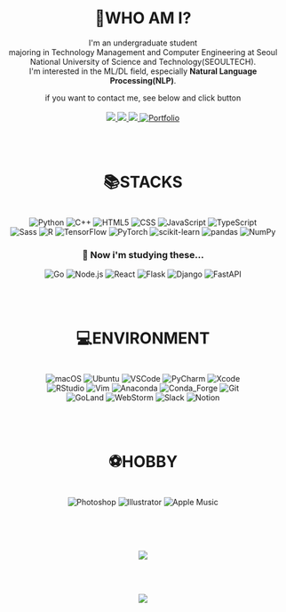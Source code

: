 
<div align = "center">

  # 🙋WHO AM I? 
  
  I'm an undergraduate student <br>
  majoring in Technology Management and Computer Engineering at Seoul National University of Science and Technology(SEOULTECH).<br>
  I'm interested in the ML/DL field, especially **Natural Language Processing(NLP)**. <br>
  
  
  if you want to contact me, see below and click button <br><br>
   <a href="mailto:2bambitious@gmail.com" target="_blank">
   <img src="https://img.shields.io/badge/Gmail-EA4335.svg?style=flat-square&logo=Gmail&logoColor=white"/>
   </a>
   <a href="https://gbdai.tistory.com" target="_blank">
   <img src="https://img.shields.io/badge/Blog-181717.svg?style=flat-square&logo=GitHub&logoColor=white"/>
   </a>
   <a href="https://www.instagram.com/includelifelib" target="_blank">
   <img src="https://img.shields.io/badge/Instagram-E4405F.svg?style=flat-square&logo=Instagram&logoColor=white"/>
   </a>
   <a href="https://pouncing-healer-4e5.notion.site/Sangam-Lee-459bd7d32bdf443489998d5a09d8e310" target="_blank">
   <img alt="Portfolio" src="https://img.shields.io/badge/Portfolio-000000.svg?style=flat-square&logo=Notion&logoColor=white"/>
   </a>
    
   <br><br>

</div>
  

<div align = "center">

  # 📚STACKS

  <br>
  <img alt="Python" src ="https://img.shields.io/badge/Python-3776AB.svg?&style=flat-square&logo=Python&logoColor=white"/>
  <img alt="C++" src="https://img.shields.io/badge/c++-00599C?style=flat-square&logo=c%2B%2B&logoColor=white"/>
  <img alt="HTML5" src ="https://img.shields.io/badge/HTML5-E34F26.svg?&style=flat-square&logo=HTML5&logoColor=white"/>
  <img alt="CSS" src ="https://img.shields.io/badge/CSS-1572B6.svg?&style=flat-square&logo=CSS3&logoColor=white"/>
  <img alt="JavaScript" src ="https://img.shields.io/badge/JavaScript-F7DF1E.svg?&style=flat-square&logo=JavaScript&logoColor=white"/>
  <img alt="TypeScript" src ="https://img.shields.io/badge/TypeScript-3178C6.svg?&style=flat-square&logo=TypeScript&logoColor=white"/>
  <br>
  <img alt="Sass" src ="https://img.shields.io/badge/Sass-CC6699.svg?&style=flat-square&logo=Sass&logoColor=white"/>
  <img alt="R" src ="https://img.shields.io/badge/R-276DC3.svg?&style=flat-square&logo=R&logoColor=white"/>
  <img alt="TensorFlow" src ="https://img.shields.io/badge/TensorFlow-FF6F00.svg?&style=flat-square&logo=TensorFlow&logoColor=white"/>
  <img alt="PyTorch" src ="https://img.shields.io/badge/PyTorch-EE4C2C.svg?&style=flat-square&logo=PyTorch&logoColor=white"/>
  <img alt="scikit-learn" src ="https://img.shields.io/badge/scikit learn-F7931E.svg?&style=flat-square&logo=scikit-learn&logoColor=white"/>
  <img alt="pandas" src ="https://img.shields.io/badge/pandas-150458.svg?&style=flat-square&logo=pandas&logoColor=white"/>
  <img alt="NumPy" src ="https://img.shields.io/badge/NumPy-013243.svg?&style=flat-square&logo=NumPy&logoColor=white"/>
  
  
 
  <br>
  
  ### 🤔 Now i'm studying these...
  
  <img alt="Go" src ="https://img.shields.io/badge/Go-00ADD8.svg?&style=flat-square&logo=Go&logoColor=white"/>
  <img alt="Node.js" src="https://img.shields.io/badge/Node.js-339933?style=flat-square&logo=Node.js&logoColor=white"/>
  <img alt="React" src ="https://img.shields.io/badge/React-61DAFB.svg?&style=flat-square&logo=React&logoColor=white"/>
  <img alt="Flask" src="https://img.shields.io/badge/Flask-000000?style=flat-square&logo=Flask&logoColor=white"/>
  <img alt="Django" src ="https://img.shields.io/badge/Django-092E20.svg?&style=flat-square&logo=Django&logoColor=white"/>
  <img alt="FastAPI" src="https://img.shields.io/badge/FastAPI-009688?style=flat-square&logo=FastAPI&logoColor=white"/>
  
  
  <br><br>
</div>

<div align = "center">

  # 💻ENVIRONMENT
  <br>
  <img alt="macOS" src ="https://img.shields.io/badge/macOS-000000.svg?&style=flat-square&logo=macOS&logoColor=white"/>
  <img alt="Ubuntu" src ="https://img.shields.io/badge/Ubuntu-E95420.svg?&style=flat-square&logo=Ubuntu&logoColor=white"/>
  <img alt="VSCode" src ="https://img.shields.io/badge/VSCode-007ACC.svg?&style=flat-square&logo=Visual Studio Code&logoColor=white"/>
  <img alt="PyCharm" src ="https://img.shields.io/badge/PyCharm-000000.svg?&style=flat-square&logo=PyCharm&logoColor=white"/>
  <img alt="Xcode" src ="https://img.shields.io/badge/Xcode-147EFB.svg?&style=flat-square&logo=Xcode&logoColor=white"/>
  <br>
  <img alt="RStudio" src ="https://img.shields.io/badge/RStudio-75AADB.svg?&style=flat-square&logo=RStudio&logoColor=white"/>
  <img alt="Vim" src ="https://img.shields.io/badge/Vim-019733.svg?&style=flat-square&logo=Vim&logoColor=white"/>
  <img alt="Anaconda" src ="https://img.shields.io/badge/Anaconda-44A833.svg?&style=flat-square&logo=Anaconda&logoColor=white"/>
  <img alt="Conda_Forge" src ="https://img.shields.io/badge/Conda_Forge-000000.svg?&style=flat-square&logo=Conda-Forge&logoColor=white"/>
  <img alt="Git" src ="https://img.shields.io/badge/Git-F05032.svg?&style=flat-square&logo=Git&logoColor=white"/>
  <br>
  <img alt="GoLand" src ="https://img.shields.io/badge/GoLand-000000.svg?&style=flat-square&logo=GoLand&logoColor=white"/>
  <img alt="WebStorm" src ="https://img.shields.io/badge/WebStorm-000000.svg?&style=flat-square&logo=WebStorm&logoColor=white"/>
  <img alt="Slack" src ="https://img.shields.io/badge/Slack-4A154B.svg?&style=flat-square&logo=Slack&logoColor=white"/>
  <img alt="Notion" src ="https://img.shields.io/badge/Notion-000000.svg?&style=flat-square&logo=Notion&logoColor=white"/>

  <br><br>
  
</div>


<div align = "center">

  # ⚽HOBBY
  <br>
  <img alt="Photoshop" src ="https://img.shields.io/badge/Photoshop-31A8FF.svg?&style=flat-square&logo=Adobe Photoshop&logoColor=white"/>
  <img alt="Illustrator" src ="https://img.shields.io/badge/Illustrator-FF9A00.svg?&style=flat-square&logo=Adobe Illustrator&logoColor=white"/>
  <img alt="Apple Music" src ="https://img.shields.io/badge/Apple Music-000000.svg?&style=flat-square&logo=Apple Music&logoColor=white"/>
  <br><br>
</div>

<br><br>
 
<div align = "center">
  <a href="https://github.com/anuraghazra/github-readme-stats">
    <img align="center" src="https://github-readme-stats.vercel.app/api/top-langs?username=augustinLib&hide=html&layout=compact&langs_count=10&bg_color=45,C33764,1D2671&title_color=ffffff&text_color=ffffff&hide_border=False"/>
  </a>
</div>

 <br><br>

<div align = "center">
  <a href="https://hits.seeyoufarm.com"><img src="https://hits.seeyoufarm.com/api/count/incr/badge.svg?url=https%3A%2F%2Fgithub.com%2FaugustinLib&count_bg=%2357D3CD&title_bg=%23D94D4D&icon=&icon_color=%23FB9999&title=Visit&edge_flat=false"/></a>
</div>
